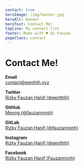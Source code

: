 ```yaml
---
contact: true
heroImage: /img/banner.jpg
heroAlt: Banner
heroText: Contact Me!
tagline: My contact list
footer: Made with ♥️ by Fauzan
pageClass: contact
---
```

# Contact Me!

**Email**<br>
[contact@eenthlh.xyz](mailto:contact@eenthlh.xyz)

**Twitter**<br>
[Rizky Fauzan Hanif (@eenthlh)](https://twitter.com/eenthlh)

**GitHub**<br>
[Meong (@fauzannnnh)](https://github.com/fauzannnnh)

**GitLab**<br>
[Rizky Fauzan Hanif (@fauzannnnh)](https://gitlab.com/fauzannnnh)

**Instagram**<br>
[Rizky Fauzan Hanif (@eenthlh)](https://instagram.com/eenthlh)

**Facebook**<br>
[Rizky Fauzan Hanif (Fauzannnnh)](https://facebook.com/Fauzannnnh)
